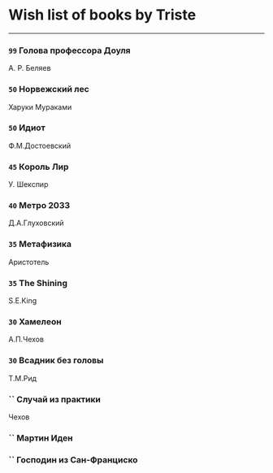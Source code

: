 # Wish list of books by Triste
---

### `99` Голова профессора Доуля
А. Р. Беляев

### `50` Норвежский лес
Харуки Мураками

### `50` Идиот
Ф.М.Достоевский

### `45` Король Лир
У. Шекспир

### `40` Метро 2033
Д.А.Глуховский

### `35` Метафизика
Аристотель

### `35` The Shining
S.E.King

### `30` Хамелеон
А.П.Чехов

### `30` Всадник без головы
Т.М.Рид

### `` Случай из практики
Чехов

### `` Мартин Иден

### `` Господин из Сан-Франциско

